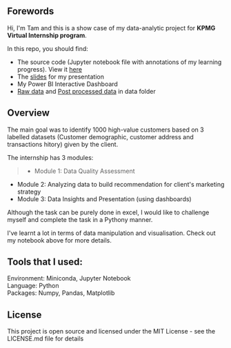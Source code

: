 ## Forewords
Hi, I'm Tam and this is a show case of my data-analytic project for __KPMG Virtual Internship program__.

In this repo, you should find:
- The source code (Jupyter notebook file with annotations of my learning progress). View it [here](https://nbviewer.jupyter.org/github/TVMTam/CV-KPMG/blob/master/Source%20Code%20Notebook.ipynb)
- The [slides](https://drive.google.com/file/d/1OXXtSw-_9pQekzz4L1Jv4qIS9urTWf5W/view?usp=sharing) for my presentation
- My Power BI Interactive Dashboard
- [Raw data](https://drive.google.com/file/d/1rzuxLALY51nqHbDxcZnUyYtOHGlVs8_m/view?usp=sharing) and [Post processed data](https://drive.google.com/file/d/1_-ZoH60SOg2wEmyV9oAWXHO9rmZlOhdC/view?usp=sharing) in data folder

## Overview
The main goal was to identify  1000 high-value customers based on 3 labelled datasets (Customer demographic, customer address and transactions hitory) given by the client.

The internship has 3 modules:
> - Module 1: Data Quality Assessment
- Module 2: Analyzing data to build recommendation for client's marketing strategy
- Module 3: Data Insights and Presentation (using dashboards)

Although the task can be purely done in excel, I would like to challenge myself and complete the task in a Pythony manner.

I've learnt a lot in terms of data manipulation and visualisation. Check out my notebook above for more details.

## Tools that I used:

Environment: Miniconda, Jupyter Notebook<br>
Language: Python <br>
Packages: Numpy, Pandas, Matplotlib<br>


## License
This project is open source and licensed under the MIT License - see the LICENSE.md file for details
